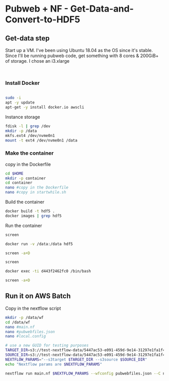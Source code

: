 # Pubweb + NF - Get-Data-and-Convert-to-HDF5

## Get-data step

Start up a VM. I've been using Ubuntu 18.04 as the OS since it's stable. Since I'll be running pubweb code, get something with 8 cores & 200GiB+ of storage. I chose an i3.xlarge

```bash



```


### Install Docker

```bash

sudo -i
apt -y update
apt-get -y install docker.io awscli

```

Instance storage

```bash
fdisk -l | grep /dev
mkdir -p /data
mkfs.ext4 /dev/nvme0n1
mount -t ext4 /dev/nvme0n1 /data
```



### Make the container

copy in the Dockerfile

```bash
cd $HOME
mkdir -p container
cd container
nano #copy in the Dockerfile
nano #copy in startwhile.sh
```

Build the container

```bash
docker build -t hdf5 .
docker images | grep hdf5
```


Run the container

```bash
screen

docker run -v /data:/data hdf5

screen -a+D

screen

docker exec -ti d443f2462fc0 /bin/bash

screen -a+D
```



## Run it on AWS Batch


Copy in the nextflow script

```bash
mkdir -p /data/wf
cd /data/wf
nano #main.nf
nano #pubwebfiles.json
nano #local.config

```


```bash
# use a new GUID for testing purposes
TARGET_DIR=s3://test-nextflow-data/5447ac53-e091-459d-9e14-31297e1fa1f4
SOURCE_DIR=s3://test-nextflow-data/5447ac53-e091-459d-9e14-31297e1fa1f4
NEXTFLOW_PARAMS="--s3target $TARGET_DIR --s3source $SOURCE_DIR"
echo "Nextflow params are $NEXTFLOW_PARAMS"

nextflow run main.nf $NEXTFLOW_PARAMS --wfconfig pubwebfiles.json --C nextflow.config

```








